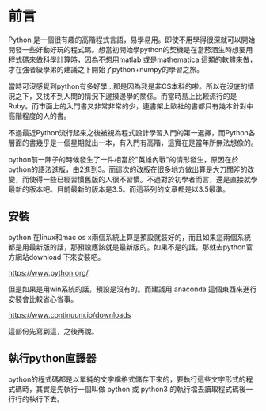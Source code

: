 # 前言

Python 是一個很有趣的高階程式言語，易學易用。即使不用學得很深就可以開始開發一些好動好玩的程式碼。想當初開始學python的契機是在當菸酒生時想要用程式碼來做科學計算時，因為不想用matlab 或是mathematica 這類的軟體來做，才在強者級學弟的建議之下開始了python+numpy的學習之旅。

當時可沒感覺到python有多好學...那是因為我是非CS本科的啦。所以在沒底的情況之下，又找不到人問的情況下邊摸邊學的關係。而當時島上比較流行的是Ruby。而市面上的入門書又非常非常的少，連書架上歐社的書都只有幾本針對中高階程度的人的書。

不過最近Python流行起來之後被視為程式設計學習入門的第一選擇，而Python各層面的書幾乎是一個星期就出一本，有入門有高階，這實在是當年所無法想像的。

python前一陣子的時候發生了一件相當於"英雄內戰"的情形發生，原因在於python的語法進版，由2進到3。而這次的改版在很多地方做出算是大刀闊斧的改變，而使得一些已經習慣舊版的人很不習慣。不過對於初學者而言，還是直接就學最新的版本吧。目前最新的版本是3.5。而這系列的文章都是以3.5最準。

## 安裝

python 在linux和mac os x兩個系統上算是預設就裝好的，而且如果這兩個系統都是用最新版的話，那預設應該就是最新版的。如果不是的話，那就去python官方網站download 下來安裝吧。

https://www.python.org/

但是如果是用win系統的話，預設是沒有的。而建議用 anaconda 這個東西來進行安裝會比較省心省事。

https://www.continuum.io/downloads

這部份先寫到這，之後再說。


## 執行python直譯器

python的程式碼都是以單純的文字檔格式儲存下來的，要執行這些文字形式的程式碼時，其實是先執行一個叫做 python 或 python3 的執行檔去讀取程式碼後一行行的執行下去。


